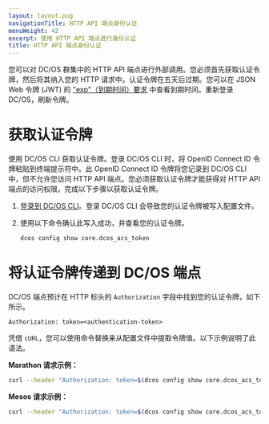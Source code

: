 ```yaml
---
layout: layout.pug
navigationTitle: HTTP API 端点身份认证
menuWeight: 42
excerpt: 使用 HTTP API 端点进行身份认证
title: HTTP API 端点身份认证
---
```

<!-- The source repository for this topic is https://github.com/dcos/dcos-docs-site -->

您可以对 DC/OS 群集中的 HTTP API 端点进行外部调用。您必须首先获取认证令牌，然后将其纳入您的 HTTP 请求中。认证令牌在五天后过期。您可以在 JSON Web 令牌 (JWT) 的 ["exp"（到期时间）要求](https://tools.ietf.org/html/rfc7519#section-4.1.4) 中查看到期时间。重新登录 DC/OS，刷新令牌。

# 获取认证令牌

使用 DC/OS CLI 获取认证令牌。登录 DC/OS CLI 时，将 OpenID Connect ID 令牌粘贴到终端提示符中。此 OpenID Connect ID 令牌将您记录到 DC/OS CLI 中，但不允许您访问 HTTP API 端点。您必须获取认证令牌才能获得对 HTTP API 端点的访问权限。完成以下步骤以获取认证令牌。

1. [登录到 DC/OS CLI](/cn/1.12/security/oss/managing-authentication/#logging-in-to-the-dcos-cli)。登录 DC/OS CLI 会导致您的认证令牌被写入配置文件。

2. 使用以下命令确认此写入成功，并查看您的认证令牌。

    ```bash
    dcos config show core.dcos_acs_token
    ```

# 将认证令牌传递到 DC/OS 端点

DC/OS 端点预计在 HTTP 标头的 `Authorization` 字段中找到您的认证令牌，如下所示。

```http
Authorization: token=<authentication-token>
```

凭借 `cURL`，您可以使用命令替换来从配置文件中提取令牌值。以下示例说明了此语法。

**Marathon 请求示例：**

```bash
curl --header "Authorization: token=$(dcos config show core.dcos_acs_token)" http://<master-host-name>/service/marathon/v2/apps
```

**Mesos 请求示例：**

```bash
curl --header "Authorization: token=$(dcos config show core.dcos_acs_token)" http://<master-host-name>/mesos/master/state.json
```

